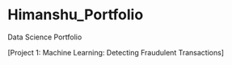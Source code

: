 # Himanshu_Portfolio
Data Science Portfolio 

[Project 1: Machine Learning: Detecting Fraudulent Transactions]
